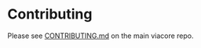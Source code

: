 # Contributing

Please see [CONTRIBUTING.md](https://github.com/viacoin/viacore/blob/master/CONTRIBUTING.md) on the main viacore repo.
